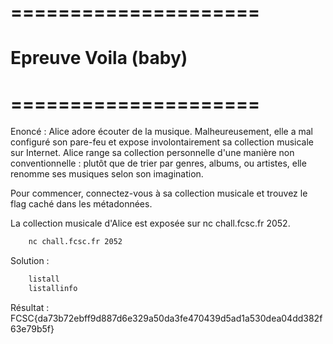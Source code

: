 # =====================
#  Epreuve Voila (baby)
# =====================

Enoncé : Alice adore écouter de la musique. Malheureusement, elle a mal configuré son pare-feu et expose involontairement sa collection musicale sur Internet. Alice range sa collection personnelle d'une manière non conventionnelle : plutôt que de trier par genres, albums, ou artistes, elle renomme ses musiques selon son imagination.

Pour commencer, connectez-vous à sa collection musicale et trouvez le flag caché dans les métadonnées.

La collection musicale d'Alice est exposée sur nc chall.fcsc.fr 2052.

```bash
    nc chall.fcsc.fr 2052
```

Solution : 
```bash
    listall
    listallinfo
```

Résultat : FCSC{da73b72ebff9d887d6e329a50da3fe470439d5ad1a530dea04dd382f63e79b5f}